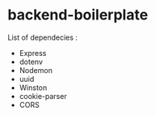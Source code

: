 # backend-boilerplate

List of dependecies :
- Express
- dotenv
- Nodemon
- uuid
- Winston 
- cookie-parser
- CORS
